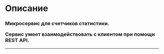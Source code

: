 <h1>Описание</h1>

<h3> Микросервис для счетчиков статистики.
 
Сервис умеет взаимодействовать с клиентом при помощи REST API. </h3>
<hr>


 
